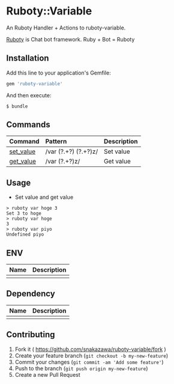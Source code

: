 # Ruboty::Variable

An Ruboty Handler + Actions to ruboty-variable.

[Ruboty](https://github.com/r7kamura/ruboty) is Chat bot framework. Ruby + Bot = Ruboty

## Installation

Add this line to your application's Gemfile:

```ruby
gem 'ruboty-variable'
```

And then execute:

    $ bundle

## Commands

|Command|Pattern|Description|
|:--|:--|:--|
|[set_value](#Usage)|/var (?<key>.+?) (?<value>.+?)z/|Set value|
|[get_value](#Usage)|/var (?<key>.+?)z/|Get value|

## Usage
* Set value and get value

~~~
> ruboty var hoge 3
Set 3 to hoge
> ruboty var hoge
3
> ruboty var piyo
Undefined piyo

~~~

## ENV

|Name|Description|
|:--|:--|
|||

## Dependency

|Name|Description|
|:--|:--|
|||

## Contributing

1. Fork it ( https://github.com/snakazawa/ruboty-variable/fork )
2. Create your feature branch (`git checkout -b my-new-feature`)
3. Commit your changes (`git commit -am 'Add some feature'`)
4. Push to the branch (`git push origin my-new-feature`)
5. Create a new Pull Request
